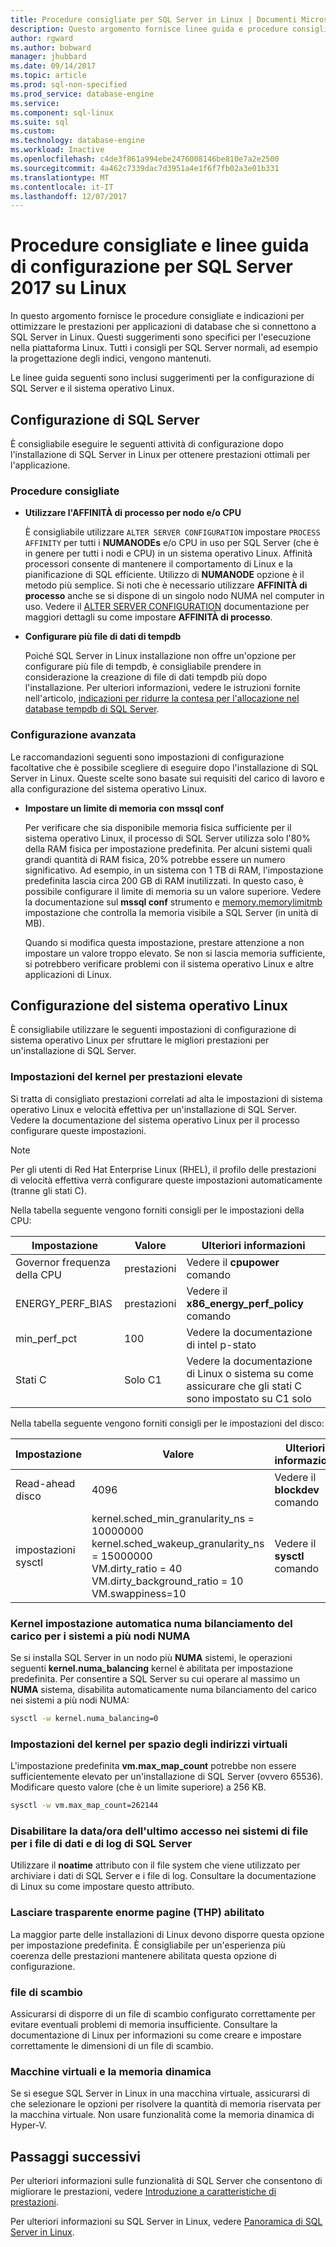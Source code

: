 ```yaml
---
title: Procedure consigliate per SQL Server in Linux | Documenti Microsoft
description: Questo argomento fornisce linee guida e procedure consigliate per l'esecuzione di SQL Server 2017 in Linux.
author: rgward
ms.author: bobward
manager: jhubbard
ms.date: 09/14/2017
ms.topic: article
ms.prod: sql-non-specified
ms.prod_service: database-engine
ms.service: 
ms.component: sql-linux
ms.suite: sql
ms.custom: 
ms.technology: database-engine
ms.workload: Inactive
ms.openlocfilehash: c4de3f861a994ebe2476008146be810e7a2e2500
ms.sourcegitcommit: 4a462c7339dac7d3951a4e1f6f7fb02a3e01b331
ms.translationtype: MT
ms.contentlocale: it-IT
ms.lasthandoff: 12/07/2017
---
```

# <a name="performance-best-practices-and-configuration-guidelines-for-sql-server-2017-on-linux"></a>Procedure consigliate e linee guida di configurazione per SQL Server 2017 su Linux

In questo argomento fornisce le procedure consigliate e indicazioni per ottimizzare le prestazioni per applicazioni di database che si connettono a SQL Server in Linux. Questi suggerimenti sono specifici per l'esecuzione nella piattaforma Linux. Tutti i consigli per SQL Server normali, ad esempio la progettazione degli indici, vengono mantenuti.

Le linee guida seguenti sono inclusi suggerimenti per la configurazione di SQL Server e il sistema operativo Linux.

## <a name="sql-server-configuration"></a>Configurazione di SQL Server

È consigliabile eseguire le seguenti attività di configurazione dopo l'installazione di SQL Server in Linux per ottenere prestazioni ottimali per l'applicazione.

### <a name="best-practices"></a>Procedure consigliate

- **Utilizzare l'AFFINITÀ di processo per nodo e/o CPU**

   È consigliabile utilizzare `ALTER SERVER CONFIGURATION` impostare `PROCESS AFFINITY` per tutti i **NUMANODEs** e/o CPU in uso per SQL Server (che è in genere per tutti i nodi e CPU) in un sistema operativo Linux. Affinità processori consente di mantenere il comportamento di Linux e la pianificazione di SQL efficiente. Utilizzo di **NUMANODE** opzione è il metodo più semplice. Si noti che è necessario utilizzare **AFFINITÀ di processo** anche se si dispone di un singolo nodo NUMA nel computer in uso.  Vedere il [ALTER SERVER CONFIGURATION](../t-sql/statements/alter-server-configuration-transact-sql.md) documentazione per maggiori dettagli su come impostare **AFFINITÀ di processo**.

- **Configurare più file di dati di tempdb**

   Poiché SQL Server in Linux installazione non offre un'opzione per configurare più file di tempdb, è consigliabile prendere in considerazione la creazione di file di dati tempdb più dopo l'installazione. Per ulteriori informazioni, vedere le istruzioni fornite nell'articolo, [indicazioni per ridurre la contesa per l'allocazione nel database tempdb di SQL Server](https://support.microsoft.com/en-us/help/2154845/recommendations-to-reduce-allocation-contention-in-sql-server-tempdb-d).

### <a name="advanced-configuration"></a>Configurazione avanzata

Le raccomandazioni seguenti sono impostazioni di configurazione facoltative che è possibile scegliere di eseguire dopo l'installazione di SQL Server in Linux. Queste scelte sono basate sui requisiti del carico di lavoro e alla configurazione del sistema operativo Linux.

- **Impostare un limite di memoria con mssql conf**

   Per verificare che sia disponibile memoria fisica sufficiente per il sistema operativo Linux, il processo di SQL Server utilizza solo l'80% della RAM fisica per impostazione predefinita. Per alcuni sistemi quali grandi quantità di RAM fisica, 20% potrebbe essere un numero significativo. Ad esempio, in un sistema con 1 TB di RAM, l'impostazione predefinita lascia circa 200 GB di RAM inutilizzati. In questo caso, è possibile configurare il limite di memoria su un valore superiore. Vedere la documentazione sul **mssql conf** strumento e [memory.memorylimitmb](sql-server-linux-configure-mssql-conf.md#memorylimit) impostazione che controlla la memoria visibile a SQL Server (in unità di MB).

   Quando si modifica questa impostazione, prestare attenzione a non impostare un valore troppo elevato. Se non si lascia memoria sufficiente, si potrebbero verificare problemi con il sistema operativo Linux e altre applicazioni di Linux.

## <a name="linux-os-configuration"></a>Configurazione del sistema operativo Linux

È consigliabile utilizzare le seguenti impostazioni di configurazione di sistema operativo Linux per sfruttare le migliori prestazioni per un'installazione di SQL Server.

### <a name="kernel-settings-for-high-performance"></a>Impostazioni del kernel per prestazioni elevate
Si tratta di consigliato prestazioni correlati ad alta le impostazioni di sistema operativo Linux e velocità effettiva per un'installazione di SQL Server. Vedere la documentazione del sistema operativo Linux per il processo configurare queste impostazioni.



> [!Note]
> Per gli utenti di Red Hat Enterprise Linux (RHEL), il profilo delle prestazioni di velocità effettiva verrà configurare queste impostazioni automaticamente (tranne gli stati C).

Nella tabella seguente vengono forniti consigli per le impostazioni della CPU:

| Impostazione | Valore | Ulteriori informazioni |
|---|---|---|
| Governor frequenza della CPU | prestazioni | Vedere il **cpupower** comando |
| ENERGY_PERF_BIAS | prestazioni | Vedere il **x86_energy_perf_policy** comando |
| min_perf_pct | 100 | Vedere la documentazione di intel p-stato |
| Stati C | Solo C1 | Vedere la documentazione di Linux o sistema su come assicurare che gli stati C sono impostato su C1 solo |

Nella tabella seguente vengono forniti consigli per le impostazioni del disco:

| Impostazione | Valore | Ulteriori informazioni |
|---|---|---|
| Read-ahead disco | 4096 | Vedere il **blockdev** comando |
| impostazioni sysctl | kernel.sched_min_granularity_ns = 10000000<br/>kernel.sched_wakeup_granularity_ns = 15000000<br/>VM.dirty_ratio = 40<br/>VM.dirty_background_ratio = 10<br/>VM.swappiness=10 | Vedere il **sysctl** comando |

### <a name="kernel-setting-auto-numa-balancing-for-multi-node-numa-systems"></a>Kernel impostazione automatica numa bilanciamento del carico per i sistemi a più nodi NUMA

Se si installa SQL Server in un nodo più **NUMA** sistemi, le operazioni seguenti **kernel.numa_balancing** kernel è abilitata per impostazione predefinita. Per consentire a SQL Server su cui operare al massimo un **NUMA** sistema, disabilita automaticamente numa bilanciamento del carico nei sistemi a più nodi NUMA:

```bash
sysctl -w kernel.numa_balancing=0
```

### <a name="kernel-settings-for-virtual-address-space"></a>Impostazioni del kernel per spazio degli indirizzi virtuali

L'impostazione predefinita **vm.max_map_count** potrebbe non essere sufficientemente elevato per un'installazione di SQL Server (ovvero 65536). Modificare questo valore (che è un limite superiore) a 256 KB.

```bash
sysctl -w vm.max_map_count=262144
```

### <a name="disable-last-accessed-datetime-on-file-systems-for-sql-server-data-and-log-files"></a>Disabilitare la data/ora dell'ultimo accesso nei sistemi di file per i file di dati e di log di SQL Server

Utilizzare il **noatime** attributo con il file system che viene utilizzato per archiviare i dati di SQL Server e i file di log. Consultare la documentazione di Linux su come impostare questo attributo.

### <a name="leave-transparent-huge-pages-thp-enabled"></a>Lasciare trasparente enorme pagine (THP) abilitato

La maggior parte delle installazioni di Linux devono disporre questa opzione per impostazione predefinita. È consigliabile per un'esperienza più coerenza delle prestazioni mantenere abilitata questa opzione di configurazione.

### <a name="swapfile"></a>file di scambio

Assicurarsi di disporre di un file di scambio configurato correttamente per evitare eventuali problemi di memoria insufficiente. Consultare la documentazione di Linux per informazioni su come creare e impostare correttamente le dimensioni di un file di scambio.

### <a name="virtual-machines-and-dynamic-memory"></a>Macchine virtuali e la memoria dinamica

Se si esegue SQL Server in Linux in una macchina virtuale, assicurarsi di che selezionare le opzioni per risolvere la quantità di memoria riservata per la macchina virtuale. Non usare funzionalità come la memoria dinamica di Hyper-V.

## <a name="next-steps"></a>Passaggi successivi

Per ulteriori informazioni sulle funzionalità di SQL Server che consentono di migliorare le prestazioni, vedere [Introduzione a caratteristiche di prestazioni](sql-server-linux-performance-get-started.md).

Per ulteriori informazioni su SQL Server in Linux, vedere [Panoramica di SQL Server in Linux](sql-server-linux-overview.md).
